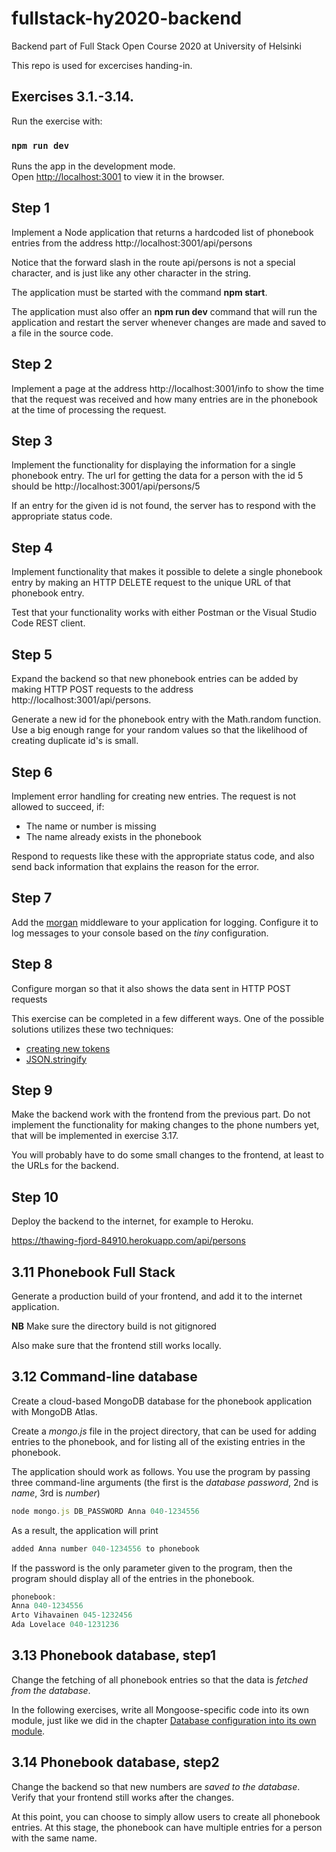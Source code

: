 # fullstack-hy2020-backend

Backend part of Full Stack Open Course 2020 at University of Helsinki

This repo is used for excercises handing-in.

## Exercises 3.1.-3.14.

Run the exercise with:

### `npm run dev`

Runs the app in the development mode.<br />
Open [http://localhost:3001](http://localhost:3001) to view it in the browser.

## Step 1

Implement a Node application that returns a hardcoded list of phonebook entries from the address http://localhost:3001/api/persons

Notice that the forward slash in the route api/persons is not a special character, and is just like any other character in the string.

The application must be started with the command **npm start**.

The application must also offer an **npm run dev** command that will run the application and restart the server whenever changes are made and saved to a file in the source code.

## Step 2

Implement a page at the address http://localhost:3001/info to show the time that the request was received and how many entries are in the phonebook at the time of processing the request.

## Step 3

Implement the functionality for displaying the information for a single phonebook entry. The url for getting the data for a person with the id 5 should be http://localhost:3001/api/persons/5

If an entry for the given id is not found, the server has to respond with the appropriate status code.

## Step 4

Implement functionality that makes it possible to delete a single phonebook entry by making an HTTP DELETE request to the unique URL of that phonebook entry.

Test that your functionality works with either Postman or the Visual Studio Code REST client.

## Step 5

Expand the backend so that new phonebook entries can be added by making HTTP POST requests to the address http://localhost:3001/api/persons.

Generate a new id for the phonebook entry with the Math.random function. Use a big enough range for your random values so that the likelihood of creating duplicate id's is small.

## Step 6

Implement error handling for creating new entries. The request is not allowed to succeed, if:

- The name or number is missing
- The name already exists in the phonebook

Respond to requests like these with the appropriate status code, and also send back information that explains the reason for the error.

## Step 7

Add the [morgan](https://github.com/expressjs/morgan 'expressjs/morgan') middleware to your application for logging. Configure it to log messages to your console based on the _tiny_ configuration.

## Step 8

Configure morgan so that it also shows the data sent in HTTP POST requests

This exercise can be completed in a few different ways. One of the possible solutions utilizes these two techniques:

- [creating new tokens](https://github.com/expressjs/morgan#creating-new-tokens 'Morgan with new Tokens')
- [JSON.stringify](https://developer.mozilla.org/en-US/docs/Web/JavaScript/Reference/Global_Objects/JSON/stringify 'JSON Stringify')

## Step 9

Make the backend work with the frontend from the previous part. Do not implement the functionality for making changes to the phone numbers yet, that will be implemented in exercise 3.17.

You will probably have to do some small changes to the frontend, at least to the URLs for the backend.

## Step 10

Deploy the backend to the internet, for example to Heroku.

https://thawing-fjord-84910.herokuapp.com/api/persons

## 3.11 Phonebook Full Stack

Generate a production build of your frontend, and add it to the internet application.

**NB** Make sure the directory build is not gitignored

Also make sure that the frontend still works locally.

## 3.12 Command-line database

Create a cloud-based MongoDB database for the phonebook application with MongoDB Atlas.

Create a _mongo.js_ file in the project directory, that can be used for adding entries to the phonebook, and for listing all of the existing entries in the phonebook.

The application should work as follows. You use the program by passing three command-line arguments (the first is the _database password_, 2nd is _name_, 3rd is _number_)

```javascript
node mongo.js DB_PASSWORD Anna 040-1234556
```

As a result, the application will print

```javascript
added Anna number 040-1234556 to phonebook
```

If the password is the only parameter given to the program, then the program should display all of the entries in the phonebook.

```javascript
phonebook:
Anna 040-1234556
Arto Vihavainen 045-1232456
Ada Lovelace 040-1231236
```

## 3.13 Phonebook database, step1

Change the fetching of all phonebook entries so that the data is _fetched from the database_.

In the following exercises, write all Mongoose-specific code into its own module, just like we did in the chapter [Database configuration into its own module](https://fullstackopen.com/en/part3/saving_data_to_mongo_db#database-configuration-into-its-own-module).

## 3.14 Phonebook database, step2

Change the backend so that new numbers are _saved to the database_. Verify that your frontend still works after the changes.

At this point, you can choose to simply allow users to create all phonebook entries. At this stage, the phonebook can have multiple entries for a person with the same name.
